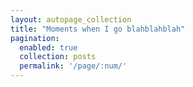 ```yaml
---
layout: autopage_collection
title: "Moments when I go blahblahblah"
pagination:
  enabled: true
  collection: posts
  permalink: '/page/:num/'
---
```


